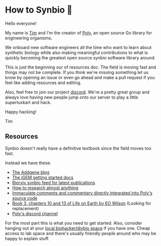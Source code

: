 # How to Synbio :dna:

Hello everyone!

My name is [Tim](https://github.com/sponsors/TimothyStiles/) and I'm the creator of [Poly](https://github.com/TimothyStiles/poly), an open source Go library for engineering organisms.

We onboard new software engineers all the time who want to learn about synthetic biology while also making meaningful contributions to what is quickly becoming the greatest open source synbio software library around.

This is just the beginning our of resources doc. The field is moving fast and things may not be complete. If you think we're missing something let us know by opening an issue or even go ahead and make a pull request if you feel like adding resources and editing.

Also, feel free to join our project [discord](https://discord.gg/Hc8Ncwt). We're a pretty great group and always love having new people jump onto our server to play a little supertuxkart and hack.

Happy hacking!

Tim

## Resources

Synbio doesn't really have a definitive textbook since the field moves too fast.

Instead we have these.

* [The Addgene blog](https://blog.addgene.org/)
* [The iGEM getting started docs](https://docs.google.com/presentation/d/1QgCZptGm8_tyh-AekqPVRgz2l9b16H52FvtLYDTIVlo/edit#slide=id.g8c052aa16e_0_43)
* [Biorxiv synbio feed for latest publications](https://www.biorxiv.org/collection/synthetic-biology)
* [How to research almost anything](https://github.com/TimothyStiles/how-to-research-almost-anything) 
* [Immaculate comments and commentary directly integrated into Poly's source code](https://github.com/TimothyStiles/poly)
* [Book 3, chapters 10 and 13 of Life on Earth by EO Wilson](https://books.apple.com/us/book/e-o-wilsons-life-on-earth-unit-3/id888132076) (Looking for replacement)
* [Poly's discord channel](https://discord.gg/Hc8Ncwt)

For the most part this is what you need to get started. Also, consider hanging out at your [local biohacker/diybio space](https://sphere.diybio.org/browse/?q=&idx=diybiosphere&p=0&dFR%5Bcollection%5D%5B0%5D=labs) if you have one.
Cheap access to lab space and there's usually friendly people around who may be happy to explain stuff.
